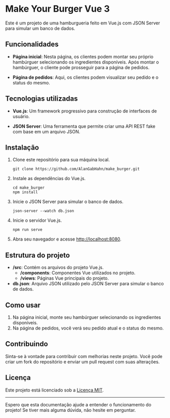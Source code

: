 
# Make Your Burger Vue 3

Este é um projeto de uma hamburgueria feito em Vue.js com JSON Server para simular um banco de dados.

## Funcionalidades

- **Página inicial**: Nesta página, os clientes podem montar seu próprio hambúrguer selecionando os ingredientes disponíveis. Após montar o hambúrguer, o cliente pode prosseguir para a página de pedidos.
  
- **Página de pedidos**: Aqui, os clientes podem visualizar seu pedido e o status do mesmo. 

## Tecnologias utilizadas

- **Vue.js**: Um framework progressivo para construção de interfaces de usuário.
  
- **JSON Server**: Uma ferramenta que permite criar uma API REST fake com base em um arquivo JSON.

## Instalação

1. Clone este repositório para sua máquina local.
  
    ```
    git clone https://github.com/AlanGabHahn/make_burger.git
    ```

2. Instale as dependências do Vue.js.

    ```
    cd make_burger
    npm install
    ```

3. Inicie o JSON Server para simular o banco de dados.

    ```
    json-server --watch db.json
    ```

4. Inicie o servidor Vue.js.

    ```
    npm run serve
    ```

5. Abra seu navegador e acesse [http://localhost:8080](http://localhost:8080).

## Estrutura do projeto

- **/src**: Contém os arquivos do projeto Vue.js.
  - **/components**: Componentes Vue utilizados no projeto.
  - **/views**: Páginas Vue principais do projeto.
- **db.json**: Arquivo JSON utilizado pelo JSON Server para simular o banco de dados.

## Como usar

1. Na página inicial, monte seu hambúrguer selecionando os ingredientes disponíveis.
2. Na página de pedidos, você verá seu pedido atual e o status do mesmo.

## Contribuindo

Sinta-se à vontade para contribuir com melhorias neste projeto. Você pode criar um fork do repositório e enviar um pull request com suas alterações.

## Licença

Este projeto está licenciado sob a [Licença MIT](LICENSE).

---

Espero que esta documentação ajude a entender o funcionamento do projeto! Se tiver mais alguma dúvida, não hesite em perguntar.